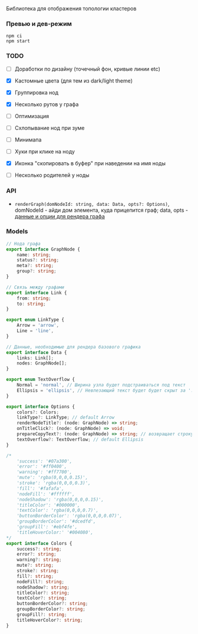 Библиотека для отображения топологии кластеров

### Превью и дев-режим

```
npm ci
npm start
```

### TODO

- [ ] Доработки по дизайну (точечный фон, кривые линии etc)
- [x] Кастомные цвета (для тем из dark/light theme)
- [x] Группировка нод
- [x] Несколько рутов у графа
- [ ] Оптимизация
- [ ] Схлопывание нод при зуме
- [ ] Минимапа
- [ ] Хуки при клике на ноду
- [x] Иконка "скопировать в буфер" при наведении на имя ноды
- [ ] Несколько родителей у ноды



### API

* `renderGraph(domNodeId: string, data: Data, opts?: Options)`, domNodeId - айди дом элемента, куда прицепится граф; data, opts - [данные и опции для рендера графа](#models)


### Models

```typescript
// Нода графа
export interface GraphNode {
    name: string;
    status?: string;
    meta?: string;
    group?: string;
}

// Связь между графами
export interface Link {
    from: string;
    to: string;
}

export enum LinkType {
    Arrow = 'arrow',
    Line = 'line',
}

// Данные, необходимые для рендера базового графика
export interface Data {
    links: Link[];
    nodes: GraphNode[];
}

export enum TextOverflow {
    Normal = 'normal', // Ширина узла будет подстраиваться под текст
    Ellipsis = 'ellipsis', // Невлезающий текст будет будет скрыт за '...'
}

export interface Options {
    colors?: Colors;
    linkType?: LinkType; // default Arrow
    renderNodeTitle?: (node: GraphNode) => string;
    onTitleClick?: (node: GraphNode) => void;
    prepareCopyText?: (node: GraphNode) => string; // возвращает строку, которая будет скопирована в буфер
    textOverflow?: TextOverflow; // default Ellipsis
}

/*
    'success': '#07a300',
    'error': '#ff0400',
    'warning': '#ff7700',
    'mute': 'rgba(0,0,0,0.15)',
    'stroke': 'rgba(0,0,0,0.3)',
    'fill': '#fafafa',
    'nodeFill': '#ffffff',
    'nodeShadow': 'rgba(0,0,0,0.15)',
    'titleColor': '#000000',
    'textColor': 'rgba(0,0,0,0.7)',
    'buttonBorderColor': 'rgba(0,0,0,0.07)',
    'groupBorderColor': '#dcedfd',
    'groupFill': '#ebf4fe',
    'titleHoverColor:' '#004080',
*/
export interface Colors {
    success?: string;
    error?: string;
    warning?: string;
    mute?: string;
    stroke?: string;
    fill?: string;
    nodeFill?: string;
    nodeShadow?: string;
    titleColor?: string;
    textColor?: string;
    buttonBorderColor?: string;
    groupBorderColor?: string;
    groupFill?: string;
    titleHoverColor?: string;
}
```
